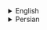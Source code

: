 <details>

<summary>English</summary>

### Overview

This service acts as a foundational layer for all backend services in the overall microservices architecture . It includes advanced tools and structures designed to support the development of future services, with a focus on flexibility and configurability .
The infrastructure projects for all the business applications that rely on this service are listed as follows :

- Domic-WebAPIGateWay : https://github.com/HasanProgrammer/Domic-WebAPIGateWay
- Domic-DiscoveryService : https://github.com/HasanProgrammer/Domic-DiscoveryService
- Domic-StateTrackerService : https://github.com/HasanProgrammer/Domic-StateTrackerService
- Domic-UserService : https://github.com/HasanProgrammer/Domic-UserService
- Domic-AuthService : https://github.com/HasanProgrammer/Domic-AuthService
- Domic-TemplateService : https://github.com/HasanProgrammer/Domic-TemplateService

### Key Features

- **Event and Message Handling** :
    - Provides advanced tools for working with events and messages across services
    - Highly configurable to ensure seamless integration with messaging systems such as `RabbitMQ` and `Kafka`

- **Distributed Caching** :
    - Tools for better and more efficient use of distributed caches like `Redis`

- **Monitoring Tools** :
    - This project integrates several powerful tools for monitoring all errors, requests, and more. These tools are essential for maintaining visibility into the system's health and performance, ensuring that any issues are quickly identified and addressed
      In the following sections, we will provide a detailed explanation of how to use these monitoring tools and their functionality. You will learn how to effectively track errors, monitor incoming requests, and gain insights into the overall performance of your     s       ervices
    - For monitoring all `Events` and `Logs`, the system uses tools such as **FileStorage** - **ELK** and its central service ( **StateTracker** ) from the `Domic` project . This setup is used to record and report all created events, as well as to log errors and system
      request logs, which are collected in a MongoDB database

- **Infrastructure Tools** :
    - Includes tools for leveraging .NET infrastructure capabilities more effectively
    - Supports patterns such as `CQS` - `CQRS` - `Mediator` and etc with high configurability for professional use
    - Configuration and optimizations for tools such as `gRPC` - `Docker`, and many other .NET tools or third-party tools

---

### Getting Started

To begin, we'll cover how to use the implemented tools within this codebase .

Each layer in this project, such as the **Domain Layer** - **UseCase Layer**, and others, has its own unique `PackageId` . These layers are packaged for use in public Microsoft NuGet repositories or private/company-specific NuGet servers . This means that each layer must be packaged and uploaded to the NuGet server, allowing other services to consume these packages accordingly within their own layers .

Below is a simple example illustrating how this works :

#### Example :

- **Domain Layer of TicketService** ( usage ) :
    - Depends on the **Domain Layer package** of `Domic-CoreService` from the NuGet server

In this architecture, services utilize the packages of various layers ( like Domain or UseCase layers ) by referencing the respective NuGet packages . This modular approach allows for better reusability, maintainability, and separation of concerns within your microservices .

In the following sections, we will explain in detail how to package and publish each layer and how to integrate these packages into other services .

### Mediator ( for handle CQS | CQRS )

To begin and understand how to utilize the tools provided by this project ( Domic ), let's start with the **Mediator** tool .

To use the Mediator tool ( which implements the Mediator pattern ), you need to follow the steps shown in the codes below, along with brief explanations for each part .

1 . As shown in the code below ( sample ) to define **Commands** within the project, you should follow these steps . First, create a class for your Command, and then inherit from the interface implemented in `Domic-CoreService`

```csharp
public class CreateUserCommand : ICommand<string> //any result type
{
    //some properties
}
```

2 . For the **CommandHandler** section, you should follow the steps shown in the code below . First, implement the corresponding Handler class and inherit from the `ICommandHandler` interface provided in `Domic-CoreService`. For implementing your core logic, you have two methods at your disposal : `Handle` and `HandleAsync`. Depending on your requirements, you can choose to use either of these methods

```csharp
public class CreateCommandHandler : ICommandHandler<CreateCommand, string>
{
    public CreateCommandHandler(){}

    public string Handle(CreateCommand command)
    {
        //logic
    }

    public Task<string> HandleAsync(CreateCommand command, CancellationToken cancellationToken)
    {
        //logic

        return Task.CompleteTask;
    }
}
```

In addition to the above, there are advanced techniques for writing cleaner and more readable code, such as using Attributes . I will explain how to use these techniques in the following sections .

2-1 . **WithTransaction Attribute**

```csharp
public class CreateCommandHandler : ICommandHandler<CreateCommand, string>
{
    public CreateCommandHandler(){}

    [WithTransaction]
    public string Handle(CreateCommand command)
    {
        //logic
    }

    [WithTransaction]
    public Task<string> HandleAsync(CreateCommand command, CancellationToken cancellationToken)
    {
        //logic

        return Task.CompleteTask;
    }
}
```

This **Attribute** wraps around your `Handle` or `HandleAsync` methods to manage transactions . To ensure that this Attribute functions correctly, you need to follow these steps :

- First, you need to create the following interface in the **Domain layer** of your project ( for your projects, you should use the provided template, the link to which will be given later ) :

```csharp
public interface ICommandUnitOfWork : ICoreCommandUnitOfWork;
```
- Template ( Domic-TemplateService ) : https://github.com/HasanProgrammer/Domic-TicketService

- In the next step, you need to implement this interface in the **Infrastructure layer** . This implementation, based on EF Core and SQL Server, is provided in the default template project
```csharp
public class CommandUnitOfWork : ICommandUnitOfWork
{
    private readonly SQLContext   _context;
    private IDbContextTransaction _transaction;

    public CommandUnitOfWork(SQLContext context) => _context = context; //Resource

    public void Transaction(IsolationLevel isolationLevel) 
        => _transaction = _context.Database.BeginTransaction(isolationLevel); //Resource

    public async Task TransactionAsync(IsolationLevel isolationLevel = IsolationLevel.ReadCommitted,
        CancellationToken cancellationToken = new CancellationToken())
    {
        _transaction = await _context.Database.BeginTransactionAsync(isolationLevel, cancellationToken); //Resource
    }

    public void Commit()
    {
        _context.SaveChanges();
        _transaction.Commit();
    }

    public async Task CommitAsync(CancellationToken cancellationToken)
    {
        await _context.SaveChangesAsync(cancellationToken);
        await _transaction.CommitAsync(cancellationToken);
    }

    public void Rollback() => _transaction?.Rollback();

    public Task RollbackAsync(CancellationToken cancellationToken)
    {
        if (_transaction is not null)
            return _transaction.RollbackAsync(cancellationToken);

        return Task.CompletedTask;
    }

    public void Dispose() => _transaction?.Dispose();

    public ValueTask DisposeAsync()
    {
        if (_transaction is not null)
            return _transaction.DisposeAsync();

        return ValueTask.CompletedTask;
    }
}
```

- Within this Attribute, there is a property called `Isolation Level` that represents the isolation level of the `Persist` operation . By modifying this Isolation Level, you can adjust the level of `Pessimistic Locking` in database level
```csharp
public class CreateUserCommandHandler : ICommandHandler<CreateUserCommand, string>
{
    public CreateUserCommandHandler(){}

    [WithTransaction(IsolationLevel = IsolationLevel.RepeatableRead)]
    public string Handle(CreateUserCommand command)
    {
        //logic
    }

    [WithTransaction(IsolationLevel = IsolationLevel.RepeatableRead)]
    public Task<string> HandleAsync(CreateUserCommand command, CancellationToken cancellationToken)
    {
        //logic

        return Task.CompleteTask;
    }
}
```

2-2 . **WithValidation Attribute**

- To use this feature, simply follow the code example below . If your `Command` logic requires validation to be performed first, you need to use this Attribute . For this Attribute to be effective, you must create a class that implements `IValidator` for the corresponding Command . A key point when using this Attribute is that if you use the `Handle` method for your `Command` logic, you must implement the `Validate` method in your `IValidator` implementation, and vice versa
```csharp
public class CreateUserCommandValidator : IValidator<CreateUserCommand>
{
    public CreateUserCommandValidator(){}

    public object Validate(CreateUserCommand input)
    {
        //logic

        return default;
    }

    public Task<object> ValidateAsync(CreateUserCommand input, CancellationToken cancellationToken)
    {
        //logic

        return default;
    }
}

public class CreateUserCommandHandler : ICommandHandler<CreateUserCommand, string>
{
    public CreateUserCommandHandler(){}

    [WithValidation]
    public string Handle(CreateUserCommand command)
    {
        //logic
    }

    [WithValidation]
    public Task<string> HandleAsync(CreateUserCommand command, CancellationToken cancellationToken)
    {
        //logic

        return Task.CompleteTask;
    }
}
```

3 . The same applies to the **Query** section . To implement your Query logic, you should use the `IQuery` and `IQueryHandler` interfaces provided in `Domic-CoreService`, just as you did for the Command section

```csharp
public class ReadAllUserQuery : IQuery<UsersDto> //any result type
{
}

public class ReadAllUserQueryHandler : IQueryHandler<ReadAllUserQuery, UsersDto>
{
    public ReadAllUserQueryHandler(){}

    public UsersDto Handle(ReadAllPaginatedQuery query)
    {
        //logic
    }

    public Task<UsersDto> HandleAsync(ReadAllPaginatedQuery query, CancellationToken cancellationToken)
    {
        //logic

        return Task.CompleteTask;
    }
}
```

</details>

<details>

<summary>Persian</summary>

</details>